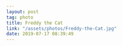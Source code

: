 ```yaml
---
layout: post
tag: photo
title: Freddy the Cat
link: "/assets/photos/Freddy-the-Cat.jpg"
date: 2019-07-17 08:39:49
---
```

